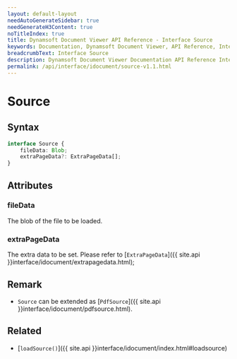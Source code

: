 ```yaml
---
layout: default-layout
needAutoGenerateSidebar: true
needGenerateH3Content: true
noTitleIndex: true
title: Dynamsoft Document Viewer API Reference - Interface Source
keywords: Documentation, Dynamsoft Document Viewer, API Reference, Interface Source
breadcrumbText: Interface Source
description: Dynamsoft Document Viewer Documentation API Reference Interface Source Page
permalink: /api/interface/idocument/source-v1.1.html
---
```


# Source

## Syntax

```typescript
interface Source {
    fileData: Blob; 
    extraPageData?: ExtraPageData[]; 
}
```

## Attributes

### fileData

The blob of the file to be loaded.

### extraPageData

The extra data to be set. Please refer to [`ExtraPageData`]({{ site.api }}interface/idocument/extrapagedata.html);

## Remark

- `Source` can be extended as [`PdfSource`]({{ site.api }}interface/idocument/pdfsource.html).

## Related

- [`loadSource()`]({{ site.api }}interface/idocument/index.html#loadsource)